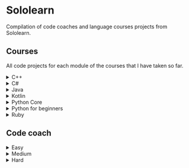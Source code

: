 # Sololearn

Compilation of code coaches and language courses projects from Sololearn.

## Courses

All code projects for each module of the courses that I have taken so far.

<details>
	<summary>C++</summary>

1. Basic concepts
	- [Transportation](https://github.com/HenestrosaConH/sololearn/tree/main/C%2B%2B/1.%20Basic%20concepts/Code%20project)
2. Conditionals and loops
	- [Countdown](https://github.com/HenestrosaConH/sololearn/tree/main/C%2B%2B/2.%20Conditionals%20and%20loops/Code%20project)
3. Data types, arrays and pointers
	- [Ticket office](https://github.com/HenestrosaConH/sololearn/tree/main/C%2B%2B/3.%20Data%20types%2C%20arrays%20and%20pointers/Code%20project)
4. Functions
	- [Palindrome numbers](https://github.com/HenestrosaConH/sololearn/tree/main/C%2B%2B/4.%20Functions/Code%20project)
5. Classes and objects
	- [Queue management part 1](https://github.com/HenestrosaConH/sololearn/tree/main/C%2B%2B/5.%20Classes%20and%20objects/Code%20coach)
6. More on classes
	- [Queue management part 2](https://github.com/HenestrosaConH/sololearn/tree/main/C%2B%2B/6.%20More%20on%20classes/Code%20project)
7. Inheritance and polymorphism
	- [Queue management part 3](https://github.com/HenestrosaConH/sololearn/tree/main/C%2B%2B/7.%20Inheritance%20and%20polymorphism/Code%20project)
8. Templates, exceptions and files
	- [Queue management part 4](https://github.com/HenestrosaConH/sololearn/tree/main/C%2B%2B/8.%20Templates%2C%20exceptions%20and%20files/Code%20project)
</details>

<details>
	<summary>C#</summary>

1. Basic concepts
	- [Area of a circle](https://github.com/HenestrosaConH/sololearn/tree/main/C%23/1.%20Basic%20concepts)
2. Conditionals and loops
	- [Multiple of 3](https://github.com/HenestrosaConH/sololearn/tree/main/C%23/2.%20Conditionals%20and%20loops/Code%20project)
3. Methods
	- [Level points](https://github.com/HenestrosaConH/sololearn/tree/main/C%23/3.%20Methods/Code%20project)
4. Classes and objects
	- [Social network](https://github.com/HenestrosaConH/sololearn/tree/main/C%23/4.%20Classes%20and%20objects/Code%20project)
5. Arrays and strings
	- [Words](https://github.com/HenestrosaConH/sololearn/tree/main/C%23/5.%20Arrays%20and%20strings/Code%20project)
6. More on classes
	- [Dance](https://github.com/HenestrosaConH/sololearn/tree/main/C%23/6.%20More%20on%20classes/Code%20project)
7. Inheritance and polymorphism
	- [Drawing application](https://github.com/HenestrosaConH/sololearn/tree/main/C%23/7.%20Inheritance%20and%20polymorphism/Code%20project)
8. Structs, enums, exceptions and files
	- [Robot-barman](https://github.com/HenestrosaConH/sololearn/tree/main/C%23/8.%20Structs%2C%20enums%2C%20exceptions%20and%20files/Code%20project)
9. Generics
	- [Coffee time](https://github.com/HenestrosaConH/sololearn/tree/main/C%23/9.%20Generics/Code%20project)
</details>

<details>
	<summary>Java</summary>

1. Basic concepts
	- [Time converter](https://github.com/HenestrosaConH/sololearn/tree/main/Java/1.%20Basic%20concepts/Code%20project)
2. Conditionals and loops
	- [Loan calculator](https://github.com/HenestrosaConH/sololearn/tree/main/Java/2.%20Conditionals%20and%20loops/Code%20project)
3. Arrays
	- [Reverse a string](https://github.com/HenestrosaConH/sololearn/tree/main/Java/3.%20Arrays/Code%20project)
4. Classes and objects
	- [Binary converter](https://github.com/HenestrosaConH/sololearn/tree/main/Java/4.%20Classes%20and%20objects/Code%20project)
5. More on classes
	- [Shapes](https://github.com/HenestrosaConH/sololearn/tree/main/Java/5.%20More%20on%20classes/Code%20project)
6. Exceptions, lists, threads and files
	- [Bowling game](https://github.com/HenestrosaConH/sololearn/tree/main/Java/6.%20Exceptions%2C%20lists%2C%20threads%20and%20files/Code%20project)
</details>

<details>
	<summary>Kotlin</summary>

1. Basic concepts
	- [Water consumption](https://github.com/HenestrosaConH/sololearn/tree/main/Kotlin/1.%20Basic%20concepts/Code%20project)
2. Conditionals and loops
	- [Parking fee](https://github.com/HenestrosaConH/sololearn/tree/main/Kotlin/2.%20Control%20flow/Code%20project)
3. Functions
	- [Shipping calculator](https://github.com/HenestrosaConH/sololearn/tree/main/Kotlin/3.%20Functions/Code%20project)
4. Classes and objects
	- [Binary converter](https://github.com/HenestrosaConH/sololearn/tree/main/Java/4.%20Classes%20and%20objects/Binary%20converter)
5. Object-oriented programming
	- [Music player](https://github.com/HenestrosaConH/sololearn/tree/main/Kotlin/4.%20Object-oriented%20programming/Code%20project)
</details>

<details>
	<summary>Python Core</summary>

1. Basic concepts
	- [Exponentiation](https://github.com/HenestrosaConH/sololearn/tree/main/Python%20Core/1.%20Basic%20concepts/Code%20project)
2. Strings and variables
	- [Simple calculator](https://github.com/HenestrosaConH/sololearn/tree/main/Python%20Core/2.%20Strings%20and%20variables/Code%20project)
3. Control structures
	- [FizzBuzz](https://github.com/HenestrosaConH/sololearn/tree/main/Python%20Core/3.%20Control%20structures/Code%20project)
4. Functions and modules
	- [Celsius to Fahrenheit converter](https://github.com/HenestrosaConH/sololearn/tree/main/Python%20Core/4.%20Functions%20and%20modules/Code%20project)
5. Exceptions and files
	- [Book titles](https://github.com/HenestrosaConH/sololearn/tree/main/Python%20Core/5.%20Exceptions%20and%20files/Code%20project)
6. More types
	- [Longest word](https://github.com/HenestrosaConH/sololearn/tree/main/Python%20Core/6.%20More%20types/Code%20project)
7. Functional programming
	- [Fibonacci](https://github.com/HenestrosaConH/sololearn/tree/main/Python%20Core/7.%20Functional%20programming/Code%20project)
8. Object-oriented programming
	- [Juice maker](https://github.com/HenestrosaConH/sololearn/tree/main/Python%20Core/8.%20Object-oriented%20programming/Code%20project)
9. Regular expressions 
	- [Phone number validation](https://github.com/HenestrosaConH/sololearn/tree/main/Python%20Core/9.%20Regular%20expressions/Code%20project)
10. Pythonicness and packaging
	- [Adding words](https://github.com/HenestrosaConH/sololearn/tree/main/Python%20Core/10.%20Pythonicness%20and%20packaging/Code%20project)
</details>

<details>
	<summary>Python for beginners</summary>

1. Basic concepts
	- [Flight time](https://github.com/HenestrosaConH/sololearn/tree/main/Python%20for%20beginners/1.%20Basic%20concepts/Code%20project)
2. Strings
	- [Leaderboard](https://github.com/HenestrosaConH/sololearn/tree/main/Python%20for%20beginners/2.%20Strings/Code%20project)
3. Variables
	- [Tip calculator](https://github.com/HenestrosaConH/sololearn/tree/main/Python%20for%20beginners/3.%20Variables/Code%20project)
4. Control flow
	- [BMI calculator](https://github.com/HenestrosaConH/sololearn/tree/main/Python%20for%20beginners/4.%20Control%20flow/Code%20project)
5. Lists
	- [Sum of consecutive numbers](https://github.com/HenestrosaConH/sololearn/tree/main/Python%20for%20beginners/5.%20Lists/Code%20project)
6. Functions
	- [Search engine](https://github.com/HenestrosaConH/sololearn/tree/main/Python%20for%20beginners/6.%20Functions/Code%20project)
</details>


<details>
	<summary>Ruby</summary>

  - Unfortunately, this course doesn't have code projects nor code coaches.
</details>

## Code coach

<details>
	<summary>Easy</summary>

- [Argentina](https://github.com/HenestrosaConH/sololearn/tree/main/Code%20coach/Easy/Argentina)
- [Cheer creator](https://github.com/HenestrosaConH/sololearn/tree/main/Code%20coach/Easy/Cheer%20creator)
- [Extra-terrestrials](https://github.com/HenestrosaConH/sololearn/tree/main/Code%20coach/Easy/Extra-terrestrials)
- [Fruit bowl](https://github.com/HenestrosaConH/sololearn/tree/main/Code%20coach/Easy/Fruit%20bowl)
- [Gotham city](https://github.com/HenestrosaConH/sololearn/tree/main/Code%20coach/Easy/Gotham%20city)
- [Halloween candy](https://github.com/HenestrosaConH/sololearn/tree/main/Code%20coach/Easy/Halloween%20candy)
- [Hovercraft](https://github.com/HenestrosaConH/sololearn/tree/main/Code%20coach/Easy/Hovercraft)
- [Jungle camping](https://github.com/HenestrosaConH/sololearn/tree/main/Code%20coach/Easy/Jungle%20camping)
- [Paint costs](https://github.com/HenestrosaConH/sololearn/tree/main/Code%20coach/Easy/Paint%20costs)
- [Popsicles](https://github.com/HenestrosaConH/sololearn/tree/main/Code%20coach/Easy/Popsicles)
- [Skee-ball](https://github.com/HenestrosaConH/sololearn/tree/main/Code%20coach/Easy/Skee-ball)
</details>

<details>
	<summary>Medium</summary>

- [Average world length](https://github.com/HenestrosaConH/sololearn/tree/main/Code%20coach/Medium/Average%20world%20length)
- [Convert US date to EU date](https://github.com/HenestrosaConH/sololearn/tree/main/Code%20coach/Medium/Convert%20US%20date%20to%20EU%20date)
- [Deja vu](https://github.com/HenestrosaConH/sololearn/tree/main/Code%20coach/Medium/Deja%20vu)
- [Military time](https://github.com/HenestrosaConH/sololearn/tree/main/Code%20coach/Medium/Military%20time)
- [No numerals](https://github.com/HenestrosaConH/sololearn/tree/main/Code%20coach/Medium/No%20numerals)
- [Pig Latin](https://github.com/HenestrosaConH/sololearn/tree/main/Code%20coach/Medium/Pig%20Latin)
- [Secret message](https://github.com/HenestrosaConH/sololearn/tree/main/Code%20coach/Medium/Secret%20message)
- [Symbols](https://github.com/HenestrosaConH/sololearn/tree/main/Code%20coach/Medium/Symbols)
- [That's odd](https://github.com/HenestrosaConH/sololearn/tree/main/Code%20coach/Medium/That's%20odd)
- [The spy life](https://github.com/HenestrosaConH/sololearn/tree/main/Code%20coach/Medium/The%20spy%20life)
- [YouTube link finder](https://github.com/HenestrosaConH/sololearn/tree/main/Code%20coach/Medium/YouTube%20link%20finder)
</details>

<details>
	<summary>Hard</summary>

- [New driver's license](https://github.com/HenestrosaConH/sololearn/tree/main/Code%20coach/Hard/New%20driver's%20license)
- [Password validation](https://github.com/HenestrosaConH/sololearn/tree/main/Code%20coach/Hard/Password%20validation)
- [Security](https://github.com/HenestrosaConH/sololearn/tree/main/Code%20coach/Hard/Security)
</details>